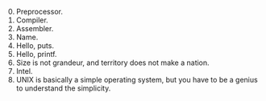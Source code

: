 0. Preprocessor.
1. Compiler.
2. Assembler.
3. Name.
4. Hello, puts.
5. Hello, printf.
6. Size is not grandeur, and territory does not make a nation.
7. Intel.
8. UNIX is basically a simple operating system, but you have to be a genius to understand the simplicity.
